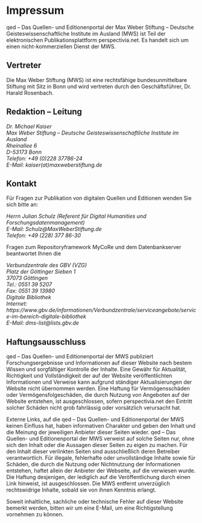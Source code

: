 # Impressum

qed – Das Quellen- und Editionenportal der Max Weber Stiftung – Deutsche Geisteswissenschaftliche Institute im Ausland (MWS) ist Teil der elektronischen Publikationsplattform perspectivia.net. Es handelt sich um einen nicht-kommerziellen Dienst der MWS.

## Vertreter

Die Max Weber Stiftung (MWS) ist eine rechtsfähige bundesunmittelbare Stiftung mit Sitz in Bonn und wird vertreten durch den Geschäftsführer, Dr. Harald Rosenbach.


## Redaktion – Leitung
<address>
Dr. Michael Kaiser<br>
Max Weber Stiftung – Deutsche Geisteswissenschaftliche Institute im Ausland<br>
Rheinallee 6<br>
D-53173 Bonn<br>
Telefon: +49 (0)228 37786-24<br>
E-Mail: kaiser(at)maxweberstiftung.de<br>
</address>

## Kontakt
Für Fragen zur Publikation von digitalen Quellen und Editionen wenden Sie sich bitte an:
<address>
Herrn Julian Schulz (Referent für Digital Humanities und Forschungsdatenmanagement)<br>
E-Mail: Schulz@MaxWeberStiftung.de<br>
Telefon: +49 (228) 377 86-30<br>
</address>

Fragen zum Repositoryframework MyCoRe und dem Datenbankserver beantwortet Ihnen die
<address>
Verbundzentrale des GBV (VZG)<br>
Platz der Göttinger Sieben 1<br>
37073 Göttingen<br>
Tel.: 0551 39 5207<br>
Fax: 0551 39 13980<br>
Digitale Bibliothek<br>
Internet: https://www.gbv.de/informationen/Verbundzentrale/serviceangebote/service-im-bereich-digitale-bibliothek<br>
E-Mail: dms-list@lists.gbv.de<br>
</address>


## Haftungsausschluss
qed – Das Quellen- und Editionenportal der MWS publiziert Forschungsergebnisse und Informationen auf dieser Website nach bestem Wissen und sorgfältiger Kontrolle der Inhalte. Eine Gewähr für Aktualität, Richtigkeit und Vollständigkeit der auf der Website veröffentlichten Informationen und Verweise kann aufgrund ständiger Aktualisierungen der Website nicht übernommen werden. Eine Haftung für Vermögensschäden oder Vermögensfolgeschäden, die durch Nutzung von Angeboten auf der Website entstehen, ist ausgeschlossen, sofern perspectivia.net den Eintritt solcher Schäden nicht grob fahrlässig oder vorsätzlich verursacht hat.

Externe Links, auf die qed – Das Quellen- und Editionenportal der MWS keinen Einfluss hat, haben informativen Charakter und geben den Inhalt und die Meinung der jeweiligen Anbieter dieser Seiten wieder. qed – Das Quellen- und Editionenportal der MWS verweist auf solche Seiten nur, ohne sich den Inhalt oder die Aussagen dieser Seiten zu eigen zu machen. Für den Inhalt dieser verlinkten Seiten sind ausschließlich deren Betreiber verantwortlich. Für illegale, fehlerhafte oder unvollständige Inhalte sowie für Schäden, die durch die Nutzung oder Nichtnutzung der Informationen entstehen, haftet allein der Anbieter der Webseite, auf die verwiesen wurde. Die Haftung desjenigen, der lediglich auf die Veröffentlichung durch einen Link hinweist, ist ausgeschlossen. Die MWS entfernt unverzüglich rechtswidrige Inhalte, sobald sie von ihnen Kenntnis erlangt.

Soweit inhaltliche, sachliche oder technische Fehler auf dieser Website bemerkt werden, bitten wir um eine E-Mail, um eine Richtigstellung vornehmen zu können.
